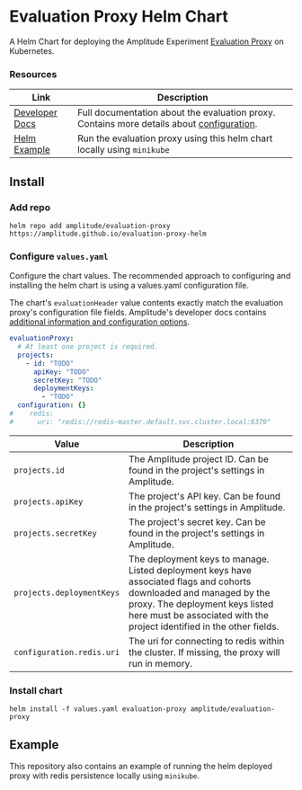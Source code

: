 # Evaluation Proxy Helm Chart

A Helm Chart for deploying the Amplitude Experiment [Evaluation Proxy](https://docs.developers.amplitude.com) on Kubernetes.

### Resources

| Link                                                                                      | Description                                                                                                                                                                        |
|-------------------------------------------------------------------------------------------|------------------------------------------------------------------------------------------------------------------------------------------------------------------------------------|
| [Developer Docs](https://docs.developers.amplitude.com/experiment/infra/evaluation-proxy) | Full documentation about the evaluation proxy. Contains more details about [configuration](https://docs.developers.amplitude.com/experiment/infra/evaluation-proxy#configuration). |
| [Helm Example](https://github.com/amplitude/tree/main/example)                            | Run the evaluation proxy using this helm chart locally using `minikube`                                                                                                            |


## Install

### Add repo

```
helm repo add amplitude/evaluation-proxy https://amplitude.github.io/evaluation-proxy-helm
```

### Configure `values.yaml`

Configure the chart values. The recommended approach to configuring and installing the helm chart is using a values.yaml configuration file.

The chart's `evaluationHeader` value contents exactly match the evaluation proxy's configuration file fields. Amplitude's developer docs contains [additional information and configuration options](https://docs.developers.amplitude.com/experiment/infra/evaluation-proxy#configuration).

```yaml
evaluationProxy:
  # At least one project is required.
  projects:
    - id: "TODO"
      apiKey: "TODO"
      secretKey: "TODO"
      deploymentKeys:
        - "TODO"
  configuration: {}
#    redis:
#      uri: "redis://redis-master.default.svc.cluster.local:6379"
```

| Value                     | Description                                                                                                                                                                                                                      |
|---------------------------|----------------------------------------------------------------------------------------------------------------------------------------------------------------------------------------------------------------------------------|
| `projects.id`             | The Amplitude project ID. Can be found in the project's settings in Amplitude.                                                                                                                                                   |
| `projects.apiKey`         | The project's API key. Can be found in the project's settings in Amplitude.                                                                                                                                                      |
| `projects.secretKey`      | The project's secret key. Can be found in the project's settings in Amplitude.                                                                                                                                                   |
| `projects.deploymentKeys` | The deployment keys to manage. Listed deployment keys have associated flags and cohorts downloaded and managed by the proxy. The deployment keys listed here must be associated with the project identified in the other fields. |
| `configuration.redis.uri` | The uri for connecting to redis within the cluster. If missing, the proxy will run in memory.                                                                                                                                    |

### Install chart

```
helm install -f values.yaml evaluation-proxy amplitude/evaluation-proxy
```

## Example

This repository also contains an example of running the helm deployed proxy with redis persistence locally using `minikube`.
